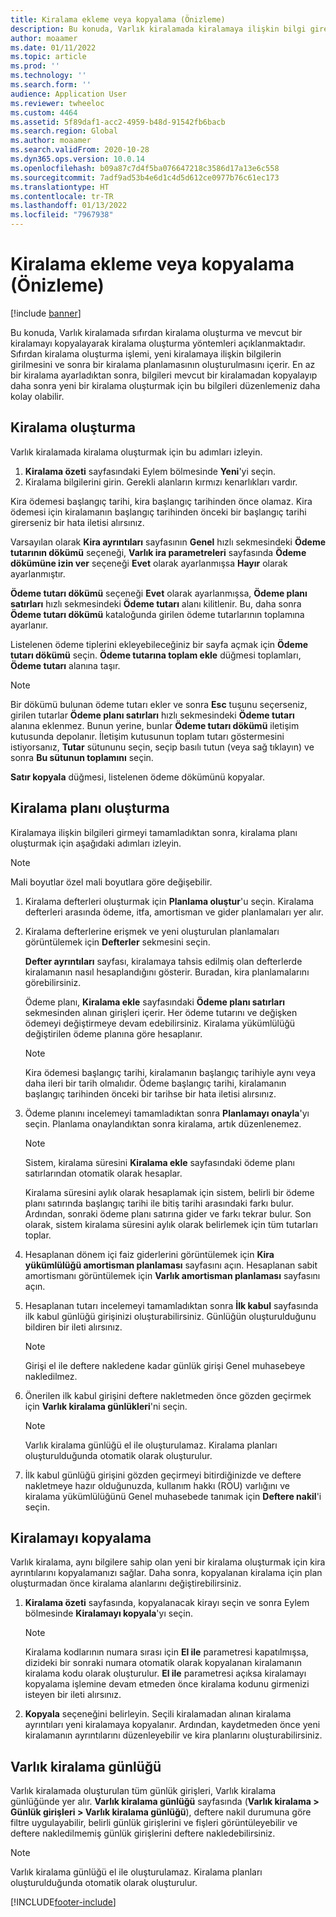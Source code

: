 ```yaml
---
title: Kiralama ekleme veya kopyalama (Önizleme)
description: Bu konuda, Varlık kiralamada kiralamaya ilişkin bilgi girerek veya mevcut bir kiralamadaki bilgileri kopyalayarak yeni bir kiralama oluşturma açıklanmaktadır.
author: moaamer
ms.date: 01/11/2022
ms.topic: article
ms.prod: ''
ms.technology: ''
ms.search.form: ''
audience: Application User
ms.reviewer: twheeloc
ms.custom: 4464
ms.assetid: 5f89daf1-acc2-4959-b48d-91542fb6bacb
ms.search.region: Global
ms.author: moaamer
ms.search.validFrom: 2020-10-28
ms.dyn365.ops.version: 10.0.14
ms.openlocfilehash: b09a87c7d4f5ba076647218c3586d17a13e6c558
ms.sourcegitcommit: 7adf9ad53b4e6d1c4d5d612ce0977b76c61ec173
ms.translationtype: HT
ms.contentlocale: tr-TR
ms.lasthandoff: 01/13/2022
ms.locfileid: "7967938"
---
```

# <a name="add-or-copy-leases-preview"></a>Kiralama ekleme veya kopyalama (Önizleme)

[!include [banner](../includes/banner.md)]

Bu konuda, Varlık kiralamada sıfırdan kiralama oluşturma ve mevcut bir kiralamayı kopyalayarak kiralama oluşturma yöntemleri açıklanmaktadır. Sıfırdan kiralama oluşturma işlemi, yeni kiralamaya ilişkin bilgilerin girilmesini ve sonra bir kiralama planlamasının oluşturulmasını içerir. En az bir kiralama ayarladıktan sonra, bilgileri mevcut bir kiralamadan kopyalayıp daha sonra yeni bir kiralama oluşturmak için bu bilgileri düzenlemeniz daha kolay olabilir.

## <a name="create-a-lease"></a>Kiralama oluşturma

Varlık kiralamada kiralama oluşturmak için bu adımları izleyin.

1. **Kiralama özeti** sayfasındaki Eylem bölmesinde **Yeni**'yi seçin.
2. Kiralama bilgilerini girin. Gerekli alanların kırmızı kenarlıkları vardır.

Kira ödemesi başlangıç tarihi, kira başlangıç tarihinden önce olamaz. Kira ödemesi için kiralamanın başlangıç tarihinden önceki bir başlangıç tarihi girerseniz bir hata iletisi alırsınız.

Varsayılan olarak **Kira ayrıntıları** sayfasının **Genel** hızlı sekmesindeki **Ödeme tutarının dökümü** seçeneği, **Varlık ira parametreleri** sayfasında **Ödeme dökümüne izin ver** seçeneği **Evet** olarak ayarlanmışsa **Hayır** olarak ayarlanmıştır. 

**Ödeme tutarı dökümü** seçeneği **Evet** olarak ayarlanmışsa, **Ödeme planı satırları** hızlı sekmesindeki **Ödeme tutarı** alanı kilitlenir. Bu, daha sonra **Ödeme tutarı dökümü** kataloğunda girilen ödeme tutarlarının toplamına ayarlanır.

Listelenen ödeme tiplerini ekleyebileceğiniz bir sayfa açmak için **Ödeme tutarı dökümü** seçin. **Ödeme tutarına toplam ekle** düğmesi toplamları, **Ödeme tutarı** alanına taşır.

> [!NOTE]
> Bir dökümü bulunan ödeme tutarı ekler ve sonra **Esc** tuşunu seçerseniz, girilen tutarlar **Ödeme planı satırları** hızlı sekmesindeki **Ödeme tutarı** alanına eklenmez. Bunun yerine, bunlar **Ödeme tutarı dökümü** iletişim kutusunda depolanır. İletişim kutusunun toplam tutarı göstermesini istiyorsanız, **Tutar** sütununu seçin, seçip basılı tutun (veya sağ tıklayın) ve sonra **Bu sütunun toplamını** seçin. 

**Satır kopyala** düğmesi, listelenen ödeme dökümünü kopyalar.

## <a name="create-a-lease-schedule"></a>Kiralama planı oluşturma

Kiralamaya ilişkin bilgileri girmeyi tamamladıktan sonra, kiralama planı oluşturmak için aşağıdaki adımları izleyin.

> [!NOTE]
> Mali boyutlar özel mali boyutlara göre değişebilir.

1. Kiralama defterleri oluşturmak için **Planlama oluştur**'u seçin. Kiralama defterleri arasında ödeme, itfa, amortisman ve gider planlamaları yer alır.
2. Kiralama defterlerine erişmek ve yeni oluşturulan planlamaları görüntülemek için **Defterler** sekmesini seçin.

    **Defter ayrıntıları** sayfası, kiralamaya tahsis edilmiş olan defterlerde kiralamanın nasıl hesaplandığını gösterir. Buradan, kira planlamalarını görebilirsiniz.

    Ödeme planı, **Kiralama ekle** sayfasındaki **Ödeme planı satırları** sekmesinden alınan girişleri içerir. Her ödeme tutarını ve değişken ödemeyi değiştirmeye devam edebilirsiniz. Kiralama yükümlülüğü değiştirilen ödeme planına göre hesaplanır.

    > [!NOTE]
    > Kira ödemesi başlangıç tarihi, kiralamanın başlangıç tarihiyle aynı veya daha ileri bir tarih olmalıdır. Ödeme başlangıç tarihi, kiralamanın başlangıç tarihinden önceki bir tarihse bir hata iletisi alırsınız. 

4. Ödeme planını incelemeyi tamamladıktan sonra **Planlamayı onayla**'yı seçin. Planlama onaylandıktan sonra kiralama, artık düzenlenemez.

    > [!NOTE]
    > Sistem, kiralama süresini **Kiralama ekle** sayfasındaki ödeme planı satırlarından otomatik olarak hesaplar.
    >
    > Kiralama süresini aylık olarak hesaplamak için sistem, belirli bir ödeme planı satırında başlangıç tarihi ile bitiş tarihi arasındaki farkı bulur. Ardından, sonraki ödeme planı satırına gider ve farkı tekrar bulur. Son olarak, sistem kiralama süresini aylık olarak belirlemek için tüm tutarları toplar.

5. Hesaplanan dönem içi faiz giderlerini görüntülemek için **Kira yükümlülüğü amortisman planlaması** sayfasını açın. Hesaplanan sabit amortismanı görüntülemek için **Varlık amortisman planlaması** sayfasını açın.
6. Hesaplanan tutarı incelemeyi tamamladıktan sonra **İlk kabul** sayfasında ilk kabul günlüğü girişinizi oluşturabilirsiniz. Günlüğün oluşturulduğunu bildiren bir ileti alırsınız.

    > [!NOTE]
    > Girişi el ile deftere nakledene kadar günlük girişi Genel muhasebeye nakledilmez.

7. Önerilen ilk kabul girişini deftere nakletmeden önce gözden geçirmek için **Varlık kiralama günlükleri**'ni seçin.

    > [!NOTE]
    > Varlık kiralama günlüğü el ile oluşturulamaz. Kiralama planları oluşturulduğunda otomatik olarak oluşturulur.

8. İlk kabul günlüğü girişini gözden geçirmeyi bitirdiğinizde ve deftere nakletmeye hazır olduğunuzda, kullanım hakkı (ROU) varlığını ve kiralama yükümlülüğünü Genel muhasebede tanımak için **Deftere nakil**'i seçin.

## <a name="copy-a-lease"></a>Kiralamayı kopyalama

Varlık kiralama, aynı bilgilere sahip olan yeni bir kiralama oluşturmak için kira ayrıntılarını kopyalamanızı sağlar. Daha sonra, kopyalanan kiralama için plan oluşturmadan önce kiralama alanlarını değiştirebilirsiniz.

1. **Kiralama özeti** sayfasında, kopyalanacak kirayı seçin ve sonra Eylem bölmesinde **Kiralamayı kopyala**'yı seçin.

    > [!NOTE]
    > Kiralama kodlarının numara sırası için **El ile** parametresi kapatılmışsa, dizideki bir sonraki numara otomatik olarak kopyalanan kiralamanın kiralama kodu olarak oluşturulur. **El ile** parametresi açıksa kiralamayı kopyalama işlemine devam etmeden önce kiralama kodunu girmenizi isteyen bir ileti alırsınız.

2. **Kopyala** seçeneğini belirleyin. Seçili kiralamadan alınan kiralama ayrıntıları yeni kiralamaya kopyalanır. Ardından, kaydetmeden önce yeni kiralamanın ayrıntılarını düzenleyebilir ve kira planlarını oluşturabilirsiniz.

## <a name="asset-leasing-journal"></a>Varlık kiralama günlüğü

Varlık kiralamada oluşturulan tüm günlük girişleri, Varlık kiralama günlüğünde yer alır. **Varlık kiralama günlüğü** sayfasında (**Varlık kiralama \> Günlük girişleri \> Varlık kiralama günlüğü**), deftere nakil durumuna göre filtre uygulayabilir, belirli günlük girişlerini ve fişleri görüntüleyebilir ve deftere nakledilmemiş günlük girişlerini deftere nakledebilirsiniz.

> [!NOTE]
> Varlık kiralama günlüğü el ile oluşturulamaz. Kiralama planları oluşturulduğunda otomatik olarak oluşturulur.


[!INCLUDE[footer-include](../../includes/footer-banner.md)]
